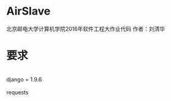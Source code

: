 # AirSlave
  北京邮电大学计算机学院2016年软件工程大作业代码
  作者：刘清华
  
# 要求
  <br>django = 1.9.6</br>
  <br>requests</br>

